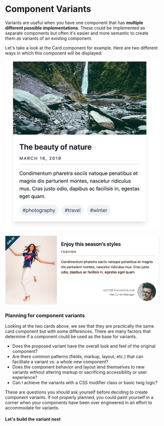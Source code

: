 # Component Variants

Variants are useful when you have one component that has **multiple different possible implementations**. These could be implemented as separate components but often it's easier and more semantic to create them as variants of an existing component.

Let's take a look at the Card component for example. Here are two different ways in which this component will be displayed:

![Default Card component](../.gitbook/assets/card.png)

![Card wide variant](../.gitbook/assets/card-wide.png)

### Planning for component variants

Looking at the two cards above, we see that they are practically the same card component but with some differences. There are many factors that determine if a component could be used as the base for variants.

* Does the proposed variant have the overall look and feel of the original component?
* Are there common patterns \(fields, markup, layout, etc.\) that can facilitate a variant vs. a whole new component?
* Does the component behavior and layout lend themselves to new variants without altering markup or sacrificing accessibility or user experience?
* Can I achieve the variants with a CSS modifier class or basic twig logic?

These are questions you should ask yourself before deciding to create component variants. If not properly planned, you could paint yourself in a corner when your components have been over engineered in an effort to accommodate for variants.

#### Let's build the variant next

